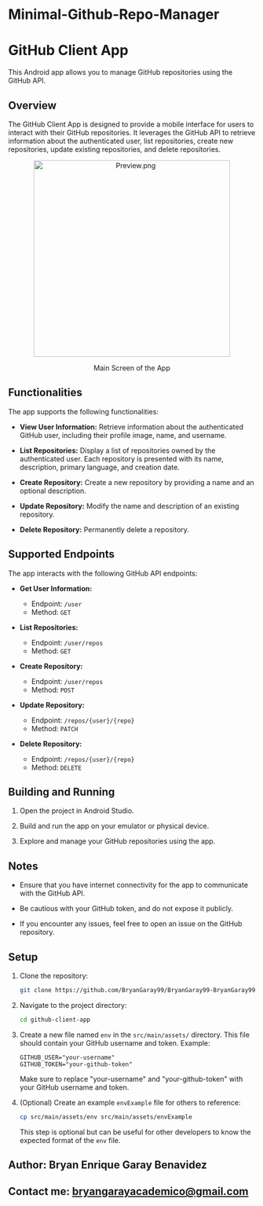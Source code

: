 # Minimal-Github-Repo-Manager

# GitHub Client App

This Android app allows you to manage GitHub repositories using the GitHub API.

## Overview

The GitHub Client App is designed to provide a mobile interface for users to interact with their GitHub repositories. It leverages the GitHub API to retrieve information about the authenticated user, list repositories, create new repositories, update existing repositories, and delete repositories.

<P align="center">
<img src="https://i.ibb.co/Pz0jVzd/app-Example.png" alt="Preview.png" style="height: 400px;" height="300px">
<P align="center">Main Screen of the App</P>

## Functionalities

The app supports the following functionalities:

- **View User Information:** Retrieve information about the authenticated GitHub user, including their profile image, name, and username.

- **List Repositories:** Display a list of repositories owned by the authenticated user. Each repository is presented with its name, description, primary language, and creation date.

- **Create Repository:** Create a new repository by providing a name and an optional description.

- **Update Repository:** Modify the name and description of an existing repository.

- **Delete Repository:** Permanently delete a repository.

## Supported Endpoints

The app interacts with the following GitHub API endpoints:

- **Get User Information:**
    - Endpoint: `/user`
    - Method: `GET`

- **List Repositories:**
    - Endpoint: `/user/repos`
    - Method: `GET`

- **Create Repository:**
    - Endpoint: `/user/repos`
    - Method: `POST`

- **Update Repository:**
    - Endpoint: `/repos/{user}/{repo}`
    - Method: `PATCH`

- **Delete Repository:**
    - Endpoint: `/repos/{user}/{repo}`
    - Method: `DELETE`

## Building and Running

1. Open the project in Android Studio.

2. Build and run the app on your emulator or physical device.

3. Explore and manage your GitHub repositories using the app.

## Notes

- Ensure that you have internet connectivity for the app to communicate with the GitHub API.

- Be cautious with your GitHub token, and do not expose it publicly.

- If you encounter any issues, feel free to open an issue on the GitHub repository.

## Setup

1. Clone the repository:

    ```bash
    git clone https://github.com/BryanGaray99/BryanGaray99-BryanGaray99-Minimal-Github-Repo-Manager.git
    ```

2. Navigate to the project directory:

    ```bash
    cd github-client-app
    ```

3. Create a new file named `env` in the `src/main/assets/` directory. This file should contain your GitHub username and token. Example:

    ```
    GITHUB_USER="your-username"
    GITHUB_TOKEN="your-github-token"
    ```

   Make sure to replace "your-username" and "your-github-token" with your GitHub username and token.

4. (Optional) Create an example `envExample` file for others to reference:

    ```bash
    cp src/main/assets/env src/main/assets/envExample
    ```

   This step is optional but can be useful for other developers to know the expected format of the `env` file.


## Author: Bryan Enrique Garay Benavidez

## Contact me: bryangarayacademico@gmail.com